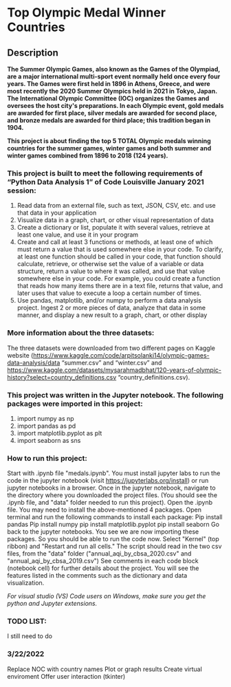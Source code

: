 
# Top Olympic Medal Winner Countries

## Description

**The Summer Olympic Games, also known as the Games of the Olympiad, are a major international multi-sport event normally held once every four years. The Games were first held in 1896 in Athens, Greece, and were most recently the 2020 Summer Olympics held in 2021 in Tokyo, Japan. The International Olympic Committee (IOC) organizes the Games and oversees the host city's preparations. In each Olympic event, gold medals are awarded for first place, silver medals are awarded for second place, and bronze medals are awarded for third place; this tradition began in 1904.**

**This project is about finding the top 5 TOTAL Olympic medals winning countries for the summer games, winter games and both summer and winter games combined from 1896 to 2018 (124 years).**

### This project is built to meet the following requirements of “Python Data Analysis 1” of Code Louisville January 2021 session:
1. Read data from an external file, such as text, JSON, CSV, etc. and use that data in your application
2. Visualize data in a graph, chart, or other visual representation of data
3. Create a dictionary or list, populate it with several values, retrieve at least one value, and use it in your program
4. Create and call at least 3 functions or methods, at least one of which must return a value that is used somewhere else in your code. To clarify, at least one function should be called in your code, that function should calculate, retrieve, or otherwise set the value of a variable or data structure, return a value to where it was called, and use that value somewhere else in your code. For example, you could create a function that reads how many items there are in a text file, returns that value, and later uses that value to execute a loop a certain number of times.
5. Use pandas, matplotlib, and/or numpy to perform a data analysis project. Ingest 2 or more pieces of data, analyze that data in some manner, and display a new result to a graph, chart, or other display

### More information about the three datasets:
The three datasets were downloaded from two different pages on Kaggle website (https://www.kaggle.com/code/arpitsolanki14/olympic-games-data-analysis/data “summer.csv” and “winter.csv” and https://www.kaggle.com/datasets/mysarahmadbhat/120-years-of-olympic-history?select=country_definitions.csv “country_definitions.csv).

### This project was written in the Jupyter notebook. The following packages were imported in this project:
1. import numpy as np
2. import pandas as pd
3. import matplotlib.pyplot as plt
4. import seaborn as sns

### How to run this project:
Start with .ipynb file "medals.ipynb".
You must install jupyter labs to run the code in the jupyter notebook (visit https://jupyterlabs.org/install) or run jupyter notebooks in a browser.
Once in the jupyter notebook, navigate to the directory where you downloaded the project files. (You should see the .ipynb file, and "data" folder needed to run this project).
Open the .ipynb file.
You may need to install the above-mentioned 4 packages. Open terminal and run the following commands to install each package: Pip install pandas Pip install numpy pip install matplotlib.pyplot pip install seaborn
Go back to the jupyter notebooks. You see we are now importing these packages. So you should be able to run the code now.
Select "Kernel" (top ribbon) and "Restart and run all cells."
The script should read in the two csv files, from the "data" folder ("annual_aqi_by_cbsa_2020.csv" and "annual_aqi_by_cbsa_2019.csv")
See comments in each code block (notebook cell) for further details about the project. You will see the features listed in the comments such as the dictionary and data visualization.

*For visual studio (VS) Code users on Windows, make sure you get the python and Jupyter extensions.*

### TODO LIST:
I still need to do

### 3/22/2022
Replace NOC with country names
Plot or graph results
Create virtual enviroment
Offer user interaction (tkinter)